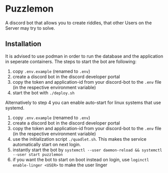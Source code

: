 # Puzzlemon

A discord bot that allows you to create riddles,
that other Users on the Server may try to solve.

## Installation

It is advised to use podman in order to run the database and the application in seperate containers.
The steps to start the bot are following:

1. copy `.env.example` (renamed to `.env`)
2. create a discord bot in the discord developer portal
3. copy the token and application-id from your discord-bot to the `.env`
    file (in the respective environment variable)
4. start the bot with `./deploy.sh`

Alternatively to step 4 you can enable auto-start for linux systems that use systemd.

1. copy `.env.example` (renamed to `.env`)
2. create a discord bot in the discord developer portal
3. copy the token and application-id from your discord-bot to the `.env`
    file (in the respective environment variable)
4. use the initialization script `./quadlet.sh`. This makes the service automatically start on next login.
5. instantly start the bot by `systemctl --user daemon-reload && systemctl --user start puzzlemon`
6. if you want the bot to start on boot instead on login, use `loginctl enable-linger <USER>` to make the user linger
